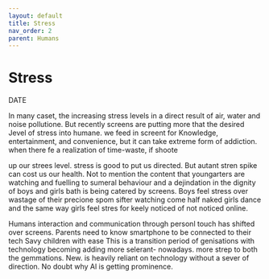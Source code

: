 ```yaml
---
layout: default
title: Stress
nav_order: 2
parent: Humans
---
```


# Stress


DATE

In many caset, the increasing stress levels in a direct result of air, water and noise pollutione. But recently screens are putting more that the desired Jevel of stress into humane. we feed in screent for Knowledge, entertainment, and convenience, but it can take extreme form of addiction. when there fe a realization of time-waste, if shoote

up our strees level. stress is good to put us directed. But autant stren spike can cost us our health. Not to mention the content that youngarters are watching and fuelling to sumeral behaviour and a dejindation in the dignity of boys and girls bath is being catered by screens. Boys feel stress over wastage of their precione spom sifter watching come half naked girls dance and the same way girls feel stres for keely noticed of not noticed online.

Humans interaction and communication through personl touch has shifted over screens. Parents need to know smartphone to be connected to their tech Savy children with ease This is a transition period of genisations with technology becoming adding more selerant- nowadays. more strep to both the gemmations. New. is heavily reliant on technology without a sever of direction. No doubt why Al is getting prominence.